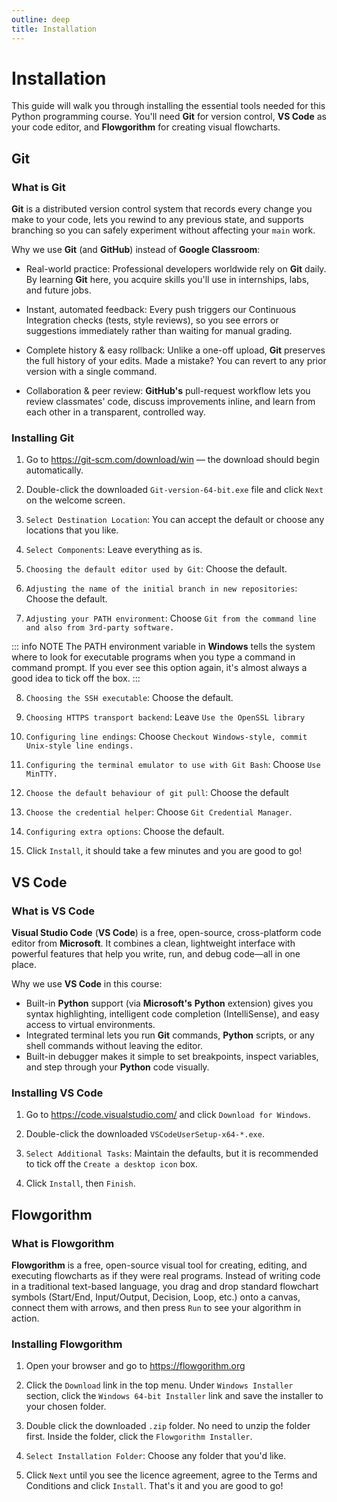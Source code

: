 ```yaml
---
outline: deep
title: Installation
---
```


# Installation

This guide will walk you through installing the essential tools needed for this Python programming course. You'll need **Git** for version control, **VS Code** as your code editor, and **Flowgorithm** for creating visual flowcharts.

## Git

### What is Git

**Git** is a distributed version control system that records every change you make to your code, lets you rewind to any previous state, and supports branching so you can safely experiment without affecting your `main` work.

Why we use **Git** (and **GitHub**) instead of **Google Classroom**:

- Real-world practice: Professional developers worldwide rely on **Git** daily. By learning **Git** here, you acquire skills you'll use in internships, labs, and future jobs.

- Instant, automated feedback: Every push triggers our Continuous Integration checks (tests, style reviews), so you see errors or suggestions immediately rather than waiting for manual grading.

- Complete history & easy rollback: Unlike a one-off upload, **Git** preserves the full history of your edits. Made a mistake? You can revert to any prior version with a single command.

- Collaboration & peer review: **GitHub's** pull-request workflow lets you review classmates' code, discuss improvements inline, and learn from each other in a transparent, controlled way.

### Installing Git

1. Go to https://git-scm.com/download/win — the download should begin automatically.

2. Double-click the downloaded `Git-version-64-bit.exe` file and click `Next` on the welcome screen.

3. `Select Destination Location`: You can accept the default or choose any locations that you like.

4. `Select Components`: Leave everything as is.

5. `Choosing the default editor used by Git`: Choose the default. 
   
6. `Adjusting the name of the initial branch in new repositories`: Choose the default. 
   
7. `Adjusting your PATH environment`: Choose `Git from the command line and also from 3rd-party software.`

::: info NOTE
The PATH environment variable in **Windows** tells the system where to look for executable programs when you type a command in command prompt. If you ever see this option again, it's almost always a good idea to tick off the box.
:::

8. `Choosing the SSH executable`: Choose the default.
   
9. `Choosing HTTPS transport backend`: Leave `Use the OpenSSL library`
    
10. `Configuring line endings`: Choose `Checkout Windows-style, commit Unix-style line endings.`
    
11. `Configuring the terminal emulator to use with Git Bash`: Choose `Use MinTTY.`
    
12. `Choose the default behaviour of git pull`: Choose the default
    
13. `Choose the credential helper`: Choose `Git Credential Manager`.
    
14. `Configuring extra options`: Choose the default.
    
15. Click `Install`, it should take a few minutes and you are good to go!

## VS Code

### What is VS Code

**Visual Studio Code** (**VS Code**) is a free, open-source, cross-platform code editor from **Microsoft**. It combines a clean, lightweight interface with powerful features that help you write, run, and debug code—all in one place.

Why we use **VS Code** in this course:

- Built-in **Python** support (via **Microsoft's** **Python** extension) gives you syntax highlighting, intelligent code completion (IntelliSense), and easy access to virtual environments.
- Integrated terminal lets you run **Git** commands, **Python** scripts, or any shell commands without leaving the editor.
- Built-in debugger makes it simple to set breakpoints, inspect variables, and step through your **Python** code visually.

### Installing VS Code

1. Go to https://code.visualstudio.com/ and click `Download for Windows`.
   
2. Double-click the downloaded `VSCodeUserSetup-x64-*.exe`.

3. `Select Additional Tasks`: Maintain the defaults, but it is recommended to tick off the `Create a desktop icon` box.

4. Click `Install`, then `Finish`.

## Flowgorithm

### What is Flowgorithm

**Flowgorithm** is a free, open-source visual tool for creating, editing, and executing flowcharts as if they were real programs. Instead of writing code in a traditional text-based language, you drag and drop standard flowchart symbols (Start/End, Input/Output, Decision, Loop, etc.) onto a canvas, connect them with arrows, and then press `Run` to see your algorithm in action.

### Installing Flowgorithm

1. Open your browser and go to https://flowgorithm.org
   
2. Click the `Download` link in the top menu. Under `Windows Installer` section, click the `Windows 64-bit Installer` link and save the installer to your chosen folder.
   
3. Double click the downloaded `.zip` folder. No need to unzip the folder first. Inside the folder, click the `Flowgorithm Installer`.
   
4. `Select Installation Folder`: Choose any folder that you'd like.
   
5. Click `Next` until you see the licence agreement, agree to the Terms and Conditions and click `Install`. That's it and you are good to go!